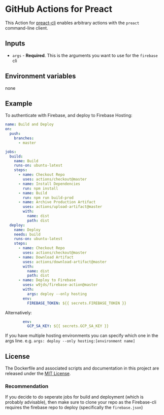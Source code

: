 # GitHub Actions for Preact

This Action for [preact-cli](https://github.com/preactjs/preact-cli) enables arbitrary actions with the `preact` command-line client.

## Inputs

* `args` - **Required**. This is the arguments you want to use for the `firebase` cli


## Environment variables
none

## Example

To authenticate with Firebase, and deploy to Firebase Hosting:

```yaml
name: Build and Deploy
on:
  push:
    branches:
      - master

jobs:
  build:
    name: Build
    runs-on: ubuntu-latest
    steps:
      - name: Checkout Repo
        uses: actions/checkout@master
      - name: Install Dependencies
        run: npm install
      - name: Build
        run: npm run build-prod
      - name: Archive Production Artifact
        uses: actions/upload-artifact@master
        with:
          name: dist
          path: dist
  deploy:
    name: Deploy
    needs: build
    runs-on: ubuntu-latest
    steps:
      - name: Checkout Repo
        uses: actions/checkout@master
      - name: Download Artifact
        uses: actions/download-artifact@master
        with:
          name: dist
          path: dist
      - name: Deploy to Firebase
        uses: w9jds/firebase-action@master
        with:
          args: deploy --only hosting
        env:
          FIREBASE_TOKEN: ${{ secrets.FIREBASE_TOKEN }}
```
Alternatively:

```yaml
        env:
          GCP_SA_KEY: ${{ secrets.GCP_SA_KEY }}
```


If you have multiple hosting environments you can specify which one in the args line. 
e.g. `args: deploy --only hosting:[environment name]`

## License

The Dockerfile and associated scripts and documentation in this project are released under the [MIT License](LICENSE).


### Recommendation

If you decide to do seperate jobs for build and deployment (which is probably advisable), then make sure to clone your repo as the Firebase-cli requires the firebase repo to deploy (specifically the `firebase.json`)
